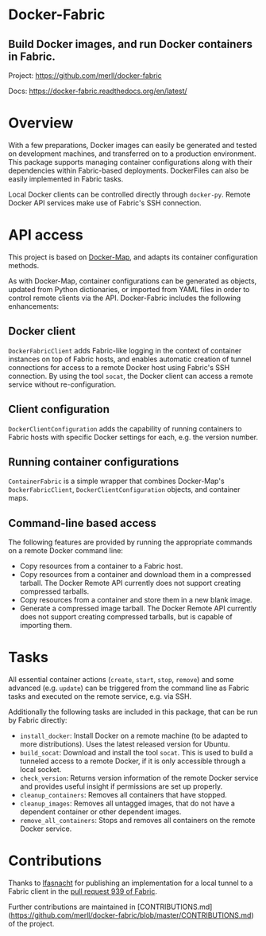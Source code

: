 Docker-Fabric
=============

Build Docker images, and run Docker containers in Fabric.
---------------------------------------------------------

Project: https://github.com/merll/docker-fabric

Docs: https://docker-fabric.readthedocs.org/en/latest/


Overview
========
With a few preparations, Docker images can easily be generated and tested on development
machines, and transferred on to a production environment. This package supports managing
container configurations along with their dependencies within Fabric-based deployments.
DockerFiles can also be easily implemented in Fabric tasks.

Local Docker clients can be controlled directly through ``docker-py``. Remote Docker
API services make use of Fabric's SSH connection.

API access
==========
This project is based on [Docker-Map](https://github.com/merll/docker-map), and adapts
its container configuration methods.

As with Docker-Map, container configurations can be generated as objects, updated from
Python dictionaries, or imported from YAML files in order to control remote clients
via the API. Docker-Fabric includes the following enhancements:

Docker client
-------------
`DockerFabricClient` adds Fabric-like logging in the context of container instances on
top of Fabric hosts, and enables automatic creation of tunnel connections for access to a
remote Docker host using Fabric's SSH connection. By using the tool `socat`, the Docker
client can access a remote service without re-configuration.

Client configuration
--------------------
`DockerClientConfiguration` adds the capability of running containers to Fabric hosts
with specific Docker settings for each, e.g. the version number.

Running container configurations
--------------------------------
`ContainerFabric` is a simple wrapper that combines Docker-Map's `DockerFabricClient`,
`DockerClientConfiguration` objects, and container maps.

Command-line based access
-------------------------
The following features are provided by running the appropriate commands on a remote Docker
command line:

* Copy resources from a container to a Fabric host.
* Copy resources from a container and download them in a compressed tarball. The Docker
  Remote API currently does not support creating compressed tarballs.
* Copy resources from a container and store them in a new blank image.
* Generate a compressed image tarball. The Docker Remote API currently does not support
  creating compressed tarballs, but is capable of importing them.

Tasks
=====
All essential container actions (`create`, `start`, `stop`, `remove`) and some advanced
(e.g. `update`) can be triggered from the command line as Fabric tasks and executed on
the remote service, e.g. via SSH.

Additionally the following tasks are included in this package, that can be run by Fabric
directly:

* `install_docker`: Install Docker on a remote machine (to be adapted to more
  distributions). Uses the latest released version for Ubuntu.
* `build_socat`: Download and install the tool `socat`. This is used to build a tunneled
  access to a remote Docker, if it is only accessible through a local socket.
* `check_version`: Returns version information of the remote Docker service and provides
  useful insight if permissions are set up properly.
* `cleanup_containers`: Removes all containers that have stopped.
* `cleanup_images`: Removes all untagged images, that do not have a dependent container
  or other dependent images.
* `remove_all_containers`: Stops and removes all containers on the remote Docker service.


Contributions
=============
Thanks to [lfasnacht](https://github.com/lfasnacht) for publishing an implementation for
a local tunnel to a Fabric client in the [pull request 939 of Fabric](https://github.com/fabric/fabric/pull/939).

Further contributions are maintained in [CONTRIBUTIONS.md]
(https://github.com/merll/docker-fabric/blob/master/CONTRIBUTIONS.md) of the project.
